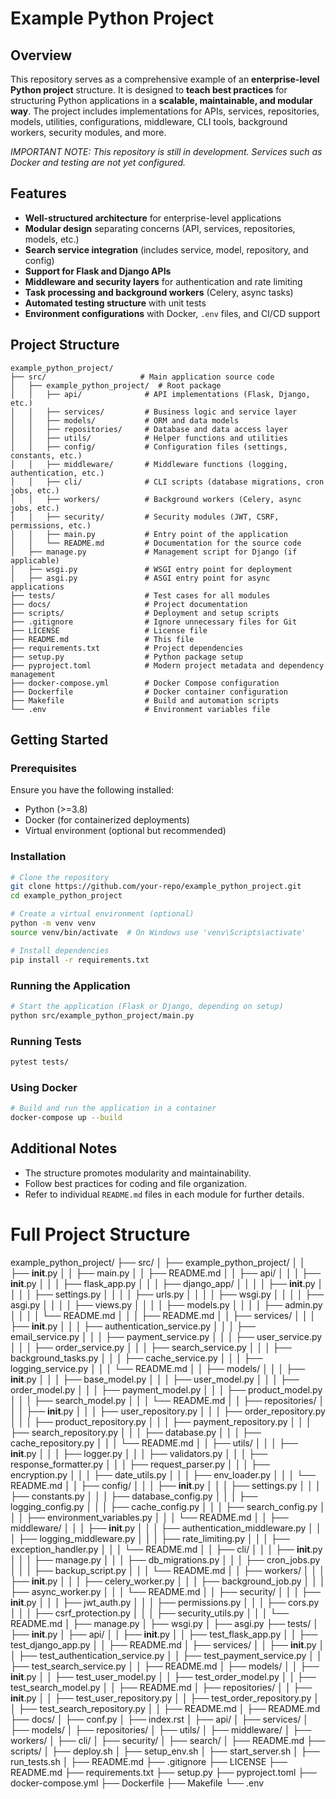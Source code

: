# Example Python Project

## Overview
This repository serves as a comprehensive example of an **enterprise-level Python project** structure. It is designed to **teach best practices** for structuring Python applications in a **scalable, maintainable, and modular way**. The project includes implementations for APIs, services, repositories, models, utilities, configurations, middleware, CLI tools, background workers, security modules, and more.

*IMPORTANT NOTE: This repository is still in development. Services such as Docker and testing are not yet configured.*

## Features
- **Well-structured architecture** for enterprise-level applications
- **Modular design** separating concerns (API, services, repositories, models, etc.)
- **Search service integration** (includes service, model, repository, and config)
- **Support for Flask and Django APIs**
- **Middleware and security layers** for authentication and rate limiting
- **Task processing and background workers** (Celery, async tasks)
- **Automated testing structure** with unit tests
- **Environment configurations** with Docker, `.env` files, and CI/CD support

## Project Structure
```
example_python_project/
├── src/                     # Main application source code
│   ├── example_python_project/  # Root package
│   │   ├── api/              # API implementations (Flask, Django, etc.)
│   │   ├── services/         # Business logic and service layer
│   │   ├── models/           # ORM and data models
│   │   ├── repositories/     # Database and data access layer
│   │   ├── utils/            # Helper functions and utilities
│   │   ├── config/           # Configuration files (settings, constants, etc.)
│   │   ├── middleware/       # Middleware functions (logging, authentication, etc.)
│   │   ├── cli/              # CLI scripts (database migrations, cron jobs, etc.)
│   │   ├── workers/          # Background workers (Celery, async jobs, etc.)
│   │   ├── security/         # Security modules (JWT, CSRF, permissions, etc.)
│   │   ├── main.py           # Entry point of the application
│   │   └── README.md         # Documentation for the source code
│   ├── manage.py             # Management script for Django (if applicable)
│   ├── wsgi.py               # WSGI entry point for deployment
│   ├── asgi.py               # ASGI entry point for async applications
├── tests/                    # Test cases for all modules
├── docs/                     # Project documentation
├── scripts/                  # Deployment and setup scripts
├── .gitignore                # Ignore unnecessary files for Git
├── LICENSE                   # License file
├── README.md                 # This file
├── requirements.txt          # Project dependencies
├── setup.py                  # Python package setup
├── pyproject.toml            # Modern project metadata and dependency management
├── docker-compose.yml        # Docker Compose configuration
├── Dockerfile                # Docker container configuration
├── Makefile                  # Build and automation scripts
└── .env                      # Environment variables file
```

## Getting Started
### Prerequisites
Ensure you have the following installed:
- Python (>=3.8)
- Docker (for containerized deployments)
- Virtual environment (optional but recommended)

### Installation
```bash
# Clone the repository
git clone https://github.com/your-repo/example_python_project.git
cd example_python_project

# Create a virtual environment (optional)
python -m venv venv
source venv/bin/activate  # On Windows use 'venv\Scripts\activate'

# Install dependencies
pip install -r requirements.txt
```

### Running the Application
```bash
# Start the application (Flask or Django, depending on setup)
python src/example_python_project/main.py
```

### Running Tests
```bash
pytest tests/
```

### Using Docker
```bash
# Build and run the application in a container
docker-compose up --build
```

## Additional Notes
- The structure promotes modularity and maintainability.
- Follow best practices for coding and file organization.
- Refer to individual `README.md` files in each module for further details.

# Full Project Structure
example_python_project/
├── src/
│   ├── example_python_project/
│   │   ├── __init__.py
│   │   ├── main.py
│   │   ├── README.md
│   │   ├── api/
│   │   │   ├── __init__.py
│   │   │   ├── flask_app.py
│   │   │   ├── django_app/
│   │   │   │   ├── __init__.py
│   │   │   │   ├── settings.py
│   │   │   │   ├── urls.py
│   │   │   │   ├── wsgi.py
│   │   │   │   ├── asgi.py
│   │   │   │   ├── views.py
│   │   │   │   ├── models.py
│   │   │   │   ├── admin.py
│   │   │   │   └── README.md
│   │   │   ├── README.md
│   │   ├── services/
│   │   │   ├── __init__.py
│   │   │   ├── authentication_service.py
│   │   │   ├── email_service.py
│   │   │   ├── payment_service.py
│   │   │   ├── user_service.py
│   │   │   ├── order_service.py
│   │   │   ├── search_service.py
│   │   │   ├── background_tasks.py
│   │   │   ├── cache_service.py
│   │   │   ├── logging_service.py
│   │   │   └── README.md
│   │   ├── models/
│   │   │   ├── __init__.py
│   │   │   ├── base_model.py
│   │   │   ├── user_model.py
│   │   │   ├── order_model.py
│   │   │   ├── payment_model.py
│   │   │   ├── product_model.py
│   │   │   ├── search_model.py
│   │   │   └── README.md
│   │   ├── repositories/
│   │   │   ├── __init__.py
│   │   │   ├── user_repository.py
│   │   │   ├── order_repository.py
│   │   │   ├── product_repository.py
│   │   │   ├── payment_repository.py
│   │   │   ├── search_repository.py
│   │   │   ├── database.py
│   │   │   ├── cache_repository.py
│   │   │   └── README.md
│   │   ├── utils/
│   │   │   ├── __init__.py
│   │   │   ├── logger.py
│   │   │   ├── validators.py
│   │   │   ├── response_formatter.py
│   │   │   ├── request_parser.py
│   │   │   ├── encryption.py
│   │   │   ├── date_utils.py
│   │   │   ├── env_loader.py
│   │   │   └── README.md
│   │   ├── config/
│   │   │   ├── __init__.py
│   │   │   ├── settings.py
│   │   │   ├── constants.py
│   │   │   ├── database_config.py
│   │   │   ├── logging_config.py
│   │   │   ├── cache_config.py
│   │   │   ├── search_config.py
│   │   │   ├── environment_variables.py
│   │   │   └── README.md
│   │   ├── middleware/
│   │   │   ├── __init__.py
│   │   │   ├── authentication_middleware.py
│   │   │   ├── logging_middleware.py
│   │   │   ├── rate_limiting.py
│   │   │   ├── exception_handler.py
│   │   │   └── README.md
│   │   ├── cli/
│   │   │   ├── __init__.py
│   │   │   ├── manage.py
│   │   │   ├── db_migrations.py
│   │   │   ├── cron_jobs.py
│   │   │   ├── backup_script.py
│   │   │   └── README.md
│   │   ├── workers/
│   │   │   ├── __init__.py
│   │   │   ├── celery_worker.py
│   │   │   ├── background_job.py
│   │   │   ├── async_worker.py
│   │   │   └── README.md
│   │   ├── security/
│   │   │   ├── __init__.py
│   │   │   ├── jwt_auth.py
│   │   │   ├── permissions.py
│   │   │   ├── cors.py
│   │   │   ├── csrf_protection.py
│   │   │   ├── security_utils.py
│   │   │   └── README.md
│   ├── manage.py
│   ├── wsgi.py
│   ├── asgi.py
├── tests/
│   ├── __init__.py
│   ├── api/
│   │   ├── __init__.py
│   │   ├── test_flask_app.py
│   │   ├── test_django_app.py
│   │   ├── README.md
│   ├── services/
│   │   ├── __init__.py
│   │   ├── test_authentication_service.py
│   │   ├── test_payment_service.py
│   │   ├── test_search_service.py
│   │   ├── README.md
│   ├── models/
│   │   ├── __init__.py
│   │   ├── test_user_model.py
│   │   ├── test_order_model.py
│   │   ├── test_search_model.py
│   │   ├── README.md
│   ├── repositories/
│   │   ├── __init__.py
│   │   ├── test_user_repository.py
│   │   ├── test_order_repository.py
│   │   ├── test_search_repository.py
│   │   ├── README.md
│   ├── README.md
├── docs/
│   ├── conf.py
│   ├── index.rst
│   ├── api/
│   ├── services/
│   ├── models/
│   ├── repositories/
│   ├── utils/
│   ├── middleware/
│   ├── workers/
│   ├── cli/
│   ├── security/
│   ├── search/
│   ├── README.md
├── scripts/
│   ├── deploy.sh
│   ├── setup_env.sh
│   ├── start_server.sh
│   ├── run_tests.sh
│   ├── README.md
├── .gitignore
├── LICENSE
├── README.md
├── requirements.txt
├── setup.py
├── pyproject.toml
├── docker-compose.yml
├── Dockerfile
├── Makefile
└── .env

